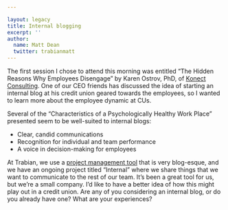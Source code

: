 ```yaml
---

layout: legacy
title: Internal blogging
excerpt: ''
author:
  name: Matt Dean
  twitter: trabianmatt
---
```


<p>The first session I chose to attend this morning was entitled &#8220;The Hidden Reasons Why Employees Disengage&#8221; by Karen Ostrov, PhD, of <a href="http://www.konectconsult.com">Konect Consulting</a>.  One of our <span class="caps">CEO</span> friends has discussed the idea of starting an internal blog at his credit union geared towards the employees, so I wanted to learn more about the employee dynamic at CUs.</p>


<p>Several of the &#8220;Characteristics of a Psychologically Healthy Work Place&#8221; presented seem to be well-suited to internal blogs:</p>


<ul>
<li>Clear, candid communications</li>
	<li>Recognition for individual and team performance</li>
	<li>A voice in decision-making for employees</li>
</ul>


<p>At Trabian, we use a <a href="http://basecamphq.com/?referrer=trabian">project management tool</a> that is very blog-esque, and we have an ongoing project titled &#8220;Internal&#8221; where we share things that we want to communicate to the rest of our team.  It&#8217;s been a great tool for us, but we&#8217;re a small company.  I&#8217;d like to have a better idea of how this might play out in a credit union.  Are any of you considering an internal blog, or do you already have one?  What are your experiences?</p>
